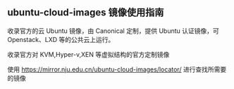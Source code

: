 ## ubuntu-cloud-images 镜像使用指南

收录官方的云 Ubuntu 镜像，由 Canonical 定制，提供 Ubuntu 认证镜像，可 Openstack、LXD 等的公共云上运行。

收录官方对 KVM,Hyper-v,XEN 等虚拟结构的官方定制镜像

使用 <https://mirror.nju.edu.cn/ubuntu-cloud-images/locator/> 进行查找所需要的镜像
